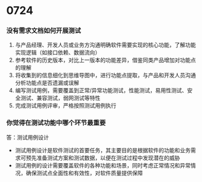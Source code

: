 # 0724

### 没有需求文档如何开展测试

1. 与产品经理、开发人员或业务方沟通明确软件需要实现的核心功能，了解功能实现逻辑（如接口依赖、数据流向）
2. 参考软件的历史版本，对比上一版本的功能差异，借鉴同类产品增加对功能点的理解
3. 将收集到的信息细化到思维导图中，进行功能点提取，与产品和开发人员沟通分析功能点是否遗漏或误解
4. 编写测试用例，需要覆盖到正常/异常功能测试，性能测试，易用性测试、安全测试、兼容测试，弱网测试等特性
5. 完成测试用例评审，严格按照测试用例执行

### 你觉得在测试功能中哪个环节最重要

答：测试用例设计

- 测试用例设计是软件测试的首要任务，其主要目的是根据软件的功能和业务需求可预先准备测试方案和测试数据，以便在测试过程中发现潜在的威胁
- 测试用例的设计需要覆盖软件的各种功能和场景，同时考虑正常情况和异常情况，确保测试点全面性和有效性，对软件质量提供保障